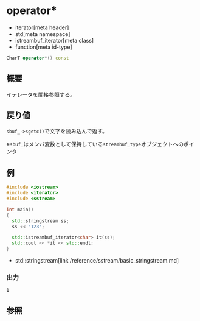# operator*
* iterator[meta header]
* std[meta namespace]
* istreambuf_iterator[meta class]
* function[meta id-type]

```cpp
CharT operator*() const
```

## 概要
イテレータを間接参照する。


## 戻り値
`sbuf_->sgetc()`で文字を読み込んで返す。

※`sbuf_`はメンバ変数として保持している`streambuf_type`オブジェクトへのポインタ


## 例
```cpp
#include <iostream>
#include <iterator>
#include <sstream>

int main()
{
  std::stringstream ss;
  ss << "123";

  std::istreambuf_iterator<char> it(ss);
  std::cout << *it << std::endl;
}
```
* std::stringstream[link /reference/sstream/basic_stringstream.md]

### 出力
```
1
```

## 参照


